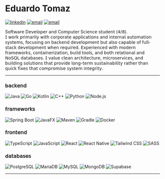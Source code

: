 # Eduardo Tomaz 
<div>
  
[![linkedin](https://img.shields.io/badge/linkedin-A5B4FC?style=flat&logo=linkedin)](https://www.linkedin.com/in/eduardotoomazs) 
[![email](https://img.shields.io/badge/email-A5B4FC?style=flat&logo=outlook)](mailto:eduardotoomaz@outlook.com)
[![email](https://img.shields.io/badge/instagram-A5B4FC?style=flat&logo=)](https://www.instagram.com/tomazdudux)

S𝗈𝖿𝗍𝗐𝖺𝗋𝖾 D𝖾𝗏𝖾𝗅𝗈𝗉𝖾𝗋 𝖺𝗇𝖽 C𝗈𝗆𝗉𝗎𝗍𝖾𝗋 S𝖼𝗂𝖾𝗇𝖼𝖾 𝗌𝗍𝗎𝖽𝖾𝗇𝗍 (𝟦/𝟪).
<br>
𝖨 𝗐𝗈𝗋𝗄 𝗉𝗋𝗂𝗆𝖺𝗋𝗂𝗅𝗒 𝗐𝗂𝗍𝗁 𝖼𝗈𝗋𝗉𝗈𝗋𝖺𝗍𝖾 𝖺𝗉𝗉𝗅𝗂𝖼𝖺𝗍𝗂𝗈𝗇𝗌 𝖺𝗇𝖽 𝗂𝗇𝗍𝖾𝗋𝗇𝖺𝗅 𝖺𝗎𝗍𝗈𝗆𝖺𝗍𝗂𝗈𝗇 𝗌𝗒𝗌𝗍𝖾𝗆𝗌, 𝖿𝗈𝖼𝗎𝗌𝗂𝗇𝗀 𝗈𝗇 𝖻𝖺𝖼𝗄𝖾𝗇𝖽 𝖽𝖾𝗏𝖾𝗅𝗈𝗉𝗆𝖾𝗇𝗍 𝖻𝗎𝗍 𝖺𝗅𝗌𝗈 𝖼𝖺𝗉𝖺𝖻𝗅𝖾 𝗈𝖿 𝖿𝗎𝗅𝗅-𝗌𝗍𝖺𝖼𝗄 𝖽𝖾𝗏𝖾𝗅𝗈𝗉𝗆𝖾𝗇𝗍 𝗐𝗁𝖾𝗇 𝗋𝖾𝗊𝗎𝗂𝗋𝖾𝖽. 𝖤𝗑𝗉𝖾𝗋𝗂𝖾𝗇𝖼𝖾𝖽 𝗐𝗂𝗍𝗁 𝗆𝗈𝖽𝖾𝗋𝗇 𝖿𝗋𝖺𝗆𝖾𝗐𝗈𝗋𝗄𝗌, 𝖼𝗈𝗇𝗍𝖺𝗂𝗇𝖾𝗋𝗂𝗓𝖺𝗍𝗂𝗈𝗇, 𝖻𝗎𝗂𝗅𝖽 𝗍𝗈𝗈𝗅𝗌, 𝖺𝗇𝖽 𝖻𝗈𝗍𝗁 𝗋𝖾𝗅𝖺𝗍𝗂𝗈𝗇𝖺𝗅 𝖺𝗇𝖽 𝖭𝗈𝖲𝖰𝖫 𝖽𝖺𝗍𝖺𝖻𝖺𝗌𝖾𝗌. 𝖨 𝗏𝖺𝗅𝗎𝖾 𝖼𝗅𝖾𝖺𝗇 𝖺𝗋𝖼𝗁𝗂𝗍𝖾𝖼𝗍𝗎𝗋𝖾, 𝗆𝗂𝖼𝗋𝗈𝗌𝖾𝗋𝗏𝗂𝖼𝖾𝗌, 𝖺𝗇𝖽 𝖻𝗎𝗂𝗅𝖽𝗂𝗇𝗀 𝗌𝗈𝗅𝗎𝗍𝗂𝗈𝗇𝗌 𝗍𝗁𝖺𝗍 𝗉𝗋𝗈𝗏𝗂𝖽𝖾 𝗅𝗈𝗇𝗀-𝗍𝖾𝗋𝗆 𝗌𝗎𝗌𝗍𝖺𝗂𝗇𝖺𝖻𝗂𝗅𝗂𝗍𝗒 𝗋𝖺𝗍𝗁𝖾𝗋 𝗍𝗁𝖺𝗇 𝗊𝗎𝗂𝖼𝗄 𝖿𝗂𝗑𝖾𝗌 𝗍𝗁𝖺𝗍 𝖼𝗈𝗆𝗉𝗋𝗈𝗆𝗂𝗌𝖾 𝗌𝗒𝗌𝗍𝖾𝗆 𝗂𝗇𝗍𝖾𝗀𝗋𝗂𝗍𝗒.
</div>

---

### b𝖺𝖼𝗄𝖾𝗇𝖽
![Java](https://img.shields.io/badge/Java-A5B4FC?style=for-the-badge&logo=openjdk&logoColor=black)
![Go](https://img.shields.io/badge/Go-A5B4FC?style=for-the-badge&logo=go&logoColor=black)
![Kotlin](https://img.shields.io/badge/Kotlin-A5B4FC?style=for-the-badge&logo=kotlin&logoColor=black)
![C++](https://img.shields.io/badge/C%2B%2B-A5B4FC?style=for-the-badge&logo=c%2B%2B&logoColor=black)
![Python](https://img.shields.io/badge/Python-A5B4FC?style=for-the-badge&logo=python&logoColor=black)
![Node.js](https://img.shields.io/badge/Node.js-A5B4FC?style=for-the-badge&logo=nodedotjs&logoColor=black)

### f𝗋𝖺𝗆𝖾𝗐𝗈𝗋𝗄𝗌
![Spring Boot](https://img.shields.io/badge/Spring_Boot-A5B4FC?style=for-the-badge&logo=spring-boot&logoColor=black)
![JavaFX](https://img.shields.io/badge/JavaFX-A5B4FC?style=for-the-badge&logo=openjdk&logoColor=black)
![Maven](https://img.shields.io/badge/Apache_Maven-A5B4FC?style=for-the-badge&logo=apache-maven&logoColor=black)
![Gradle](https://img.shields.io/badge/Gradle-A5B4FC?style=for-the-badge&logo=gradle&logoColor=black)
![Docker](https://img.shields.io/badge/Docker-A5B4FC?style=for-the-badge&logo=docker&logoColor=black)

### f𝗋𝗈𝗇𝗍𝖾𝗇𝖽
![TypeScript](https://img.shields.io/badge/TypeScript-A5B4FC?style=for-the-badge&logo=typescript&logoColor=black)
![JavaScript](https://img.shields.io/badge/JavaScript-A5B4FC?style=for-the-badge&logo=javascript&logoColor=black)
![React](https://img.shields.io/badge/React-A5B4FC?style=for-the-badge&logo=react&logoColor=black)
![React Native](https://img.shields.io/badge/React_Native-A5B4FC?style=for-the-badge&logo=react&logoColor=black)
![Tailwind CSS](https://img.shields.io/badge/Tailwind_CSS-A5B4FC?style=for-the-badge&logo=tailwind-css&logoColor=black)
![SASS](https://img.shields.io/badge/SASS-A5B4FC?style=for-the-badge&logo=sass&logoColor=black)

### d𝖺𝗍𝖺𝖻𝖺𝗌𝖾𝗌
![PostgreSQL](https://img.shields.io/badge/PostgreSQL-A5B4FC?style=for-the-badge&logo=postgresql&logoColor=black)
![MariaDB](https://img.shields.io/badge/MariaDB-A5B4FC?style=for-the-badge&logo=mariadb&logoColor=black)
![MySQL](https://img.shields.io/badge/MySQL-A5B4FC?style=for-the-badge&logo=mysql&logoColor=black)
![MongoDB](https://img.shields.io/badge/MongoDB-A5B4FC?style=for-the-badge&logo=mongodb&logoColor=black)
![Supabase](https://img.shields.io/badge/Supabase-A5B4FC?style=for-the-badge&logo=supabase&logoColor=black)

---

